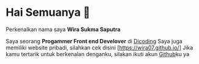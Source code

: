 # Hai Semuanya 👋

Perkenalkan nama saya **Wira Sukma Saputra**

Saya seorang **Progammer Front end Develover** di [Dicoding](https://www.dicoding.com/)
Saya juga memiliki website pribadi, silahkan cek disini [https://wira07.github.io/]
Jika kamu tertarik untuk berkenalan denganku, silakan ikuti akun [Github](https://github.com/Wira07)ku ya








<!--
**wiralodrasaputra07/wiralodrasaputra07** is a ✨ _special_ ✨ repository because its `README.md` (this file) appears on your GitHub profile.

Perkenalkan nama saya **Wira Sukma Saputra**.\

Saya seorang **Progammer Front end Develover** di [Dicoding](https://www.dicoding.com/).\

Saya bertanggung jawab pada kualitas materi iOS dengan dibekali [sertifikasi dari University of Toronto](https://www.coursera.org/account/accomplishments/specialization/CLKJD8XBXJ3M).\

Saya juga memiliki gelar [Google Associate Android Developer](https://www.credential.net/h5deoi5h) sejak 2019.\

Jika kamu tertarik untuk berkenalan denganku, silakan ikuti akun [Github](https://github.com/Wira07)ku ya.



Here are some ideas to get you started:

- 🔭 I’m currently working on ...
- 🌱 I’m currently learning ...
- 👯 I’m looking to collaborate on ...
- 🤔 I’m looking for help with ...
- 💬 Ask me about ...
- 📫 How to reach me: ...
- 😄 Pronouns: ...
- ⚡ Fun fact: ...
-->
